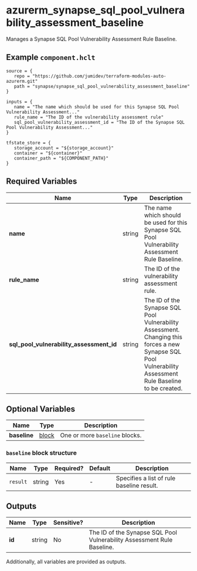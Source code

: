# azurerm_synapse_sql_pool_vulnerability_assessment_baseline

Manages a Synapse SQL Pool Vulnerability Assessment Rule Baseline.

## Example `component.hclt`

```hcl
source = {
   repo = "https://github.com/jumidev/terraform-modules-auto-azurerm.git"   
   path = "synapse/synapse_sql_pool_vulnerability_assessment_baseline"   
}

inputs = {
   name = "The name which should be used for this Synapse SQL Pool Vulnerability Assessment..."   
   rule_name = "The ID of the vulnerability assessment rule"   
   sql_pool_vulnerability_assessment_id = "The ID of the Synapse SQL Pool Vulnerability Assessment..."   
}

tfstate_store = {
   storage_account = "${storage_account}"   
   container = "${container}"   
   container_path = "${COMPONENT_PATH}"   
}

```

## Required Variables

| Name | Type |  Description |
| ---- | --------- |  ----------- |
| **name** | string |  The name which should be used for this Synapse SQL Pool Vulnerability Assessment Rule Baseline. | 
| **rule_name** | string |  The ID of the vulnerability assessment rule. | 
| **sql_pool_vulnerability_assessment_id** | string |  The ID of the Synapse SQL Pool Vulnerability Assessment. Changing this forces a new Synapse SQL Pool Vulnerability Assessment Rule Baseline to be created. | 

## Optional Variables

| Name | Type |  Description |
| ---- | --------- |  ----------- |
| **baseline** | [block](#baseline-block-structure) |  One or more `baseline` blocks. | 

### `baseline` block structure

| Name | Type | Required? | Default | Description |
| ---- | ---- | --------- | ------- | ----------- |
| `result` | string | Yes | - | Specifies a list of rule baseline result. |



## Outputs

| Name | Type | Sensitive? | Description |
| ---- | ---- | --------- | --------- |
| **id** | string | No  | The ID of the Synapse SQL Pool Vulnerability Assessment Rule Baseline. | 

Additionally, all variables are provided as outputs.
